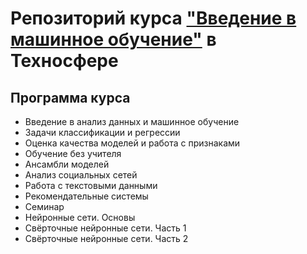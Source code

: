 # Репозиторий курса ["Введение в машинное обучение"](https://sphere.mail.ru/curriculum/program/discipline/849//) в Техносфере

## Программа курса
* Введение в анализ данных и машинное обучение
* Задачи классификации и регрессии
* Оценка качества моделей и работа с признаками
* Обучение без учителя
* Ансамбли моделей
* Анализ социальных сетей
* Работа с текстовыми данными
* Рекомендательные системы
* Семинар
* Нейронные сети. Основы
* Свёрточные нейронные сети. Часть 1
* Свёрточные нейронные сети. Часть 2
